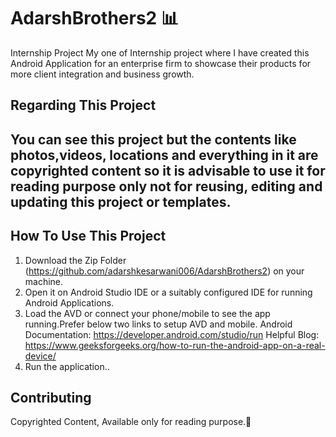 # AdarshBrothers2 📊
 Internship Project
 My one of Internship project where I have created this Android Application for an enterprise firm to showcase their products for more client integration and business growth.

## Regarding This Project
## You can see this project but the contents like photos,videos, locations and everything in it are copyrighted content so it is advisable to use it for reading purpose only not for reusing, editing and updating this project or templates.

## How To Use This Project

1. Download the Zip Folder (https://github.com/adarshkesarwani006/AdarshBrothers2) on your machine.
2. Open it on Android Studio IDE or a suitably configured IDE for running Android Applications.
3. Load the AVD or connect your phone/mobile to see the app running.Prefer below two links to setup AVD and mobile.
   Android Documentation: https://developer.android.com/studio/run
   Helpful Blog: https://www.geeksforgeeks.org/how-to-run-the-android-app-on-a-real-device/
5. Run the application..

## Contributing
Copyrighted Content, Available only for reading purpose.👿

